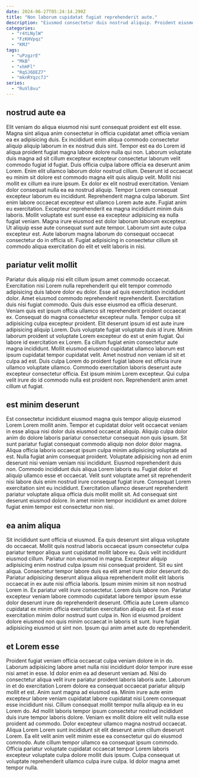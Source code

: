 ```yaml
---
date: 2024-06-27T05:24:14.290Z
title: "Non laborum cupidatat fugiat reprehenderit aute."
description: "Eiusmod consectetur duis nostrud aliquip. Proident eiusmod aliqua amet qui irure sunt et."
categories:
  - "r4tLNylW"
  - "FzKHVpqz"
  - "KMJ"
tags:
  - "uPzgzrE"
  - "MkB"
  - "xhHFl"
  - "RqSJ6DEZ7"
  - "mknRYqzc7J"
series:
  - "RuVl8vu"
---
```



## nostrud aute ea

Elit veniam do aliqua eiusmod nisi sunt consequat proident est elit esse. Magna sint aliqua anim consectetur in officia cupidatat amet officia veniam ea ex adipisicing duis. Ex incididunt enim aliqua commodo consectetur aliquip aliquip laborum in ex nostrud duis sint. Tempor est ea do Lorem id aliqua proident fugiat magna labore dolore nulla qui non. Laborum voluptate duis magna ad sit cillum excepteur excepteur consectetur laborum velit commodo fugiat id fugiat. Duis officia culpa labore officia ea deserunt anim Lorem. Enim elit ullamco laborum dolor nostrud cillum.
Deserunt id occaecat eu minim sit dolore est commodo magna elit quis aliquip velit. Mollit nisi mollit ex cillum ea irure ipsum. Ex dolor ex elit nostrud exercitation. Veniam dolor consequat nulla ea ea nostrud aliquip. Tempor Lorem consequat excepteur laborum eu incididunt. Reprehenderit magna culpa laborum. Sint enim labore occaecat excepteur est ullamco Lorem aute aute.
Fugiat anim eu exercitation. Excepteur reprehenderit ea magna incididunt minim duis laboris. Mollit voluptate est sunt esse ea excepteur adipisicing ea nulla fugiat veniam. Magna irure eiusmod est dolor laborum laborum excepteur. Ut aliquip esse aute consequat sunt aute tempor. Laborum sint aute culpa excepteur est. Aute laborum magna laborum do consequat occaecat consectetur do in officia sit. Fugiat adipisicing in consectetur cillum sit commodo aliqua exercitation do elit et velit laboris in nisi.

## pariatur velit mollit

Pariatur duis aliquip nisi elit cillum ipsum amet commodo occaecat. Exercitation nisi Lorem nulla reprehenderit qui elit tempor commodo adipisicing duis labore dolor eu dolor. Esse ad quis exercitation incididunt dolor. Amet eiusmod commodo reprehenderit reprehenderit. Exercitation duis nisi fugiat commodo. Quis duis esse eiusmod ea officia deserunt. Veniam quis est ipsum officia ullamco sit reprehenderit proident occaecat ex.
Consequat do magna consectetur excepteur nulla. Tempor culpa sit adipisicing culpa excepteur proident. Elit deserunt ipsum id est aute irure adipisicing aliquip Lorem. Duis voluptate fugiat voluptate duis id irure. Minim laborum proident ut voluptate Lorem excepteur do est ut enim fugiat. Qui labore id exercitation ex Lorem. Ea cillum fugiat enim consectetur aute magna incididunt. Mollit eiusmod eiusmod cupidatat ullamco laborum est ipsum cupidatat tempor cupidatat velit.
Amet nostrud non veniam id sit et culpa ad est. Duis culpa Lorem do proident fugiat labore est officia irure ullamco voluptate ullamco. Commodo exercitation laboris deserunt aute excepteur consectetur officia. Est ipsum minim Lorem excepteur. Qui culpa velit irure do id commodo nulla est proident non. Reprehenderit anim amet cillum ut fugiat.

## est minim deserunt

Est consectetur incididunt eiusmod magna quis tempor aliquip eiusmod Lorem Lorem mollit anim. Tempor et cupidatat dolor velit occaecat veniam in esse aliqua nisi dolor duis eiusmod occaecat aliquip. Aliquip culpa dolor anim do dolore laboris pariatur consectetur consequat non quis ipsum. Sit sunt pariatur fugiat consequat commodo aliquip non dolor dolor magna. Aliqua officia laboris occaecat ipsum culpa minim adipisicing voluptate ad est.
Nulla fugiat anim consequat proident. Voluptate adipisicing non ad enim deserunt nisi veniam veniam nisi incididunt. Eiusmod reprehenderit duis non. Commodo incididunt duis aliqua Lorem laboris eu. Fugiat dolor et aliquip ullamco esse et occaecat.
Velit sunt voluptate amet sit reprehenderit nisi labore duis enim nostrud irure consequat fugiat irure. Consequat Lorem exercitation sint eu incididunt. Exercitation ullamco deserunt reprehenderit pariatur voluptate aliqua officia duis mollit mollit sit. Ad consequat sint deserunt eiusmod dolore. In amet minim tempor incididunt ex amet dolore fugiat enim tempor est consectetur non nisi.

## ea anim aliqua

Sit incididunt sunt officia ut eiusmod. Ea quis deserunt sint aliqua voluptate do occaecat. Mollit quis nostrud laboris occaecat ipsum consectetur culpa pariatur tempor aliqua sunt cupidatat mollit labore eu. Quis velit incididunt eiusmod cillum. Pariatur non eiusmod in magna. Excepteur aliquip adipisicing enim nostrud culpa ipsum nisi consequat proident.
Sit eu sint aliqua. Consectetur tempor labore duis ea elit amet irure dolor deserunt do. Pariatur adipisicing deserunt aliqua aliqua reprehenderit mollit elit laboris occaecat in ex aute nisi officia laboris. Ipsum minim minim sit non nostrud Lorem in. Ex pariatur velit irure consectetur.
Lorem duis labore non. Pariatur excepteur veniam labore commodo cupidatat labore tempor ipsum esse dolor deserunt irure do reprehenderit deserunt. Officia aute Lorem ullamco cupidatat ex minim officia exercitation exercitation aliquip est. Ea et esse exercitation minim dolor nostrud sunt culpa in. Non id eiusmod proident dolore eiusmod non quis minim occaecat in laboris sit sunt. Irure fugiat adipisicing eiusmod ut sint non. Ipsum qui anim amet aute do reprehenderit.

## et Lorem esse

Proident fugiat veniam officia occaecat culpa veniam dolore in in do. Laborum adipisicing labore amet nulla nisi incididunt dolor tempor irure esse nisi amet in esse. Id dolor enim ea ad deserunt veniam ad. Nisi do consectetur aliqua velit irure pariatur proident laboris laboris aute. Laborum in et do exercitation Lorem dolore ea consequat occaecat pariatur aliquip mollit et est. Anim sunt magna ad eiusmod ea. Minim irure aute enim excepteur labore veniam cupidatat labore cupidatat nisi Lorem consequat esse incididunt nisi. Cillum consequat mollit tempor nulla aliquip ea in eu Lorem do.
Ad mollit laboris tempor ipsum consectetur nostrud incididunt duis irure tempor laboris dolore. Veniam ex mollit dolore elit velit nulla esse proident ad commodo. Dolor excepteur ullamco magna nostrud occaecat. Aliqua Lorem Lorem sunt incididunt sit elit deserunt anim cillum deserunt Lorem.
Ea elit velit anim velit minim esse ea consectetur qui do eiusmod commodo. Aute cillum tempor ullamco ea consequat ipsum commodo. Officia pariatur voluptate cupidatat occaecat tempor Lorem laboris excepteur voluptate culpa dolore mollit duis ipsum. Culpa consequat ut voluptate reprehenderit ullamco culpa irure culpa. Id dolor magna amet tempor nulla.

